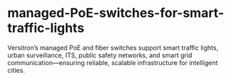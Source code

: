 # managed-PoE-switches-for-smart-traffic-lights
Versitron’s managed PoE and fiber switches support smart traffic lights, urban surveillance, ITS, public safety networks, and smart grid communication—ensuring reliable, scalable infrastructure for intelligent cities.
